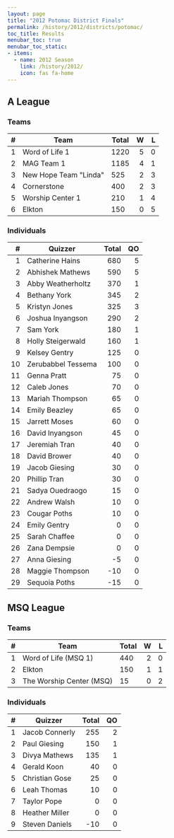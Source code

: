 ```yaml
---
layout: page
title: "2012 Potomac District Finals"
permalink: /history/2012/districts/potomac/
toc_title: Results
menubar_toc: true
menubar_toc_static:
- items:
  - name: 2012 Season
    link: /history/2012/
    icon: fas fa-home
---
```


## A League

### Teams

| # | Team                  | Total | W | L |
|--:|-----------------------|-------|--:|--:|
| 1 | Word of Life 1        | 1220  | 5 | 0 |
| 2 | MAG Team 1            | 1185  | 4 | 1 |
| 3 | New Hope Team "Linda" | 525   | 2 | 3 |
| 4 | Cornerstone           | 400   | 2 | 3 |
| 5 | Worship Center 1      | 210   | 1 | 4 |
| 6 | Elkton                | 150   | 0 | 5 |

### Individuals

| #  | Quizzer            | Total | QO |
|---:|--------------------|------:|---:|
| 1  | Catherine Hains    | 680   | 5  |
| 2  | Abhishek Mathews   | 590   | 5  |
| 3  | Abby Weatherholtz  | 370   | 1  |
| 4  | Bethany York       | 345   | 2  |
| 5  | Kristyn Jones      | 325   | 3  |
| 6  | Joshua Inyangson   | 290   | 2  |
| 7  | Sam York           | 180   | 1  |
| 8  | Holly Steigerwald  | 160   | 1  |
| 9  | Kelsey Gentry      | 125   | 0  |
| 10 | Zerubabbel Tessema | 100   | 0  |
| 11 | Genna Pratt        | 75    | 0  |
| 12 | Caleb Jones        | 70    | 0  |
| 13 | Mariah Thompson    | 65    | 0  |
| 14 | Emily Beazley      | 65    | 0  |
| 15 | Jarrett Moses      | 60    | 0  |
| 16 | David Inyangson    | 45    | 0  |
| 17 | Jeremiah Tran      | 40    | 0  |
| 18 | David Brower       | 40    | 0  |
| 19 | Jacob Giesing      | 30    | 0  |
| 20 | Phillip Tran       | 30    | 0  |
| 21 | Sadya Ouedraogo    | 15    | 0  |
| 22 | Andrew Walsh       | 10    | 0  |
| 23 | Cougar Poths       | 10    | 0  |
| 24 | Emily Gentry       | 0     | 0  |
| 25 | Sarah Chaffee      | 0     | 0  |
| 26 | Zana Dempsie       | 0     | 0  |
| 27 | Anna Giesing       | -5    | 0  |
| 28 | Maggie Thompson    | -10   | 0  |
| 29 | Sequoia Poths      | -15   | 0  |

## MSQ League

### Teams

| # | Team                     | Total | W | L |
|--:|--------------------------|-------|--:|--:|
| 1 | Word of Life (MSQ 1)     | 440   | 2 | 0 |
| 2 | Elkton                   | 150   | 1 | 1 |
| 3 | The Worship Center (MSQ) | 15    | 0 | 2 |

### Individuals

| # | Quizzer        | Total | QO |
|--:|----------------|------:|---:|
| 1 | Jacob Connerly | 255   | 2  |
| 2 | Paul Giesing   | 150   | 1  |
| 3 | Divya Mathews  | 135   | 1  |
| 4 | Gerald Koon    | 40    | 0  |
| 5 | Christian Gose | 25    | 0  |
| 6 | Leah Thomas    | 10    | 0  |
| 7 | Taylor Pope    | 0     | 0  |
| 8 | Heather Miller | 0     | 0  |
| 9 | Steven Daniels | -10   | 0  |
